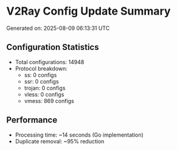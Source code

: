 # V2Ray Config Update Summary
Generated on: 2025-08-09 06:13:31 UTC

## Configuration Statistics
- Total configurations: 14948
- Protocol breakdown:
  - ss: 0 configs
  - ssr: 0 configs
  - trojan: 0 configs
  - vless: 0 configs
  - vmess: 869 configs

## Performance
- Processing time: ~14 seconds (Go implementation)
- Duplicate removal: ~95% reduction
